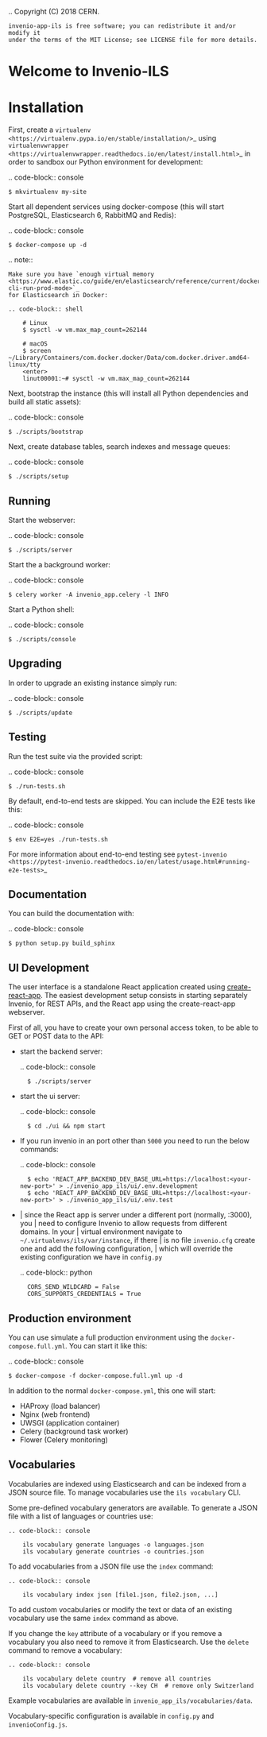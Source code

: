 ..
    Copyright (C) 2018 CERN.

    invenio-app-ils is free software; you can redistribute it and/or modify it
    under the terms of the MIT License; see LICENSE file for more details.
    
# Welcome to Invenio-ILS

Installation
============

First, create a `virtualenv <https://virtualenv.pypa.io/en/stable/installation/>`_
using `virtualenvwrapper <https://virtualenvwrapper.readthedocs.io/en/latest/install.html>`_
in order to sandbox our Python environment for development:

.. code-block:: console

    $ mkvirtualenv my-site

Start all dependent services using docker-compose (this will start PostgreSQL,
Elasticsearch 6, RabbitMQ and Redis):

.. code-block:: console

    $ docker-compose up -d

.. note::

    Make sure you have `enough virtual memory
    <https://www.elastic.co/guide/en/elasticsearch/reference/current/docker.html#docker-cli-run-prod-mode>`_
    for Elasticsearch in Docker:

    .. code-block:: shell

        # Linux
        $ sysctl -w vm.max_map_count=262144

        # macOS
        $ screen ~/Library/Containers/com.docker.docker/Data/com.docker.driver.amd64-linux/tty
        <enter>
        linut00001:~# sysctl -w vm.max_map_count=262144


Next, bootstrap the instance (this will install all Python dependencies and
build all static assets):

.. code-block:: console

    $ ./scripts/bootstrap

Next, create database tables, search indexes and message queues:

.. code-block:: console

    $ ./scripts/setup

Running
-------
Start the webserver:

.. code-block:: console

    $ ./scripts/server

Start the a background worker:

.. code-block:: console

    $ celery worker -A invenio_app.celery -l INFO

Start a Python shell:

.. code-block:: console

    $ ./scripts/console

Upgrading
---------
In order to upgrade an existing instance simply run:

.. code-block:: console

    $ ./scripts/update

Testing
-------
Run the test suite via the provided script:

.. code-block:: console

    $ ./run-tests.sh

By default, end-to-end tests are skipped. You can include the E2E tests like
this:

.. code-block:: console

    $ env E2E=yes ./run-tests.sh

For more information about end-to-end testing see `pytest-invenio
<https://pytest-invenio.readthedocs.io/en/latest/usage.html#running-e2e-tests>`_

Documentation
-------------
You can build the documentation with:

.. code-block:: console

    $ python setup.py build_sphinx

UI Development
--------------

The user interface is a standalone React application created using
[create-react-app](https://facebook.github.io/create-react-app/).
The easiest development setup consists in starting separately Invenio, for REST APIs, and the React app using the
create-react-app webserver.

First of all, you have to create your own personal access token, to be able to GET or POST data to the API:

* start the backend server:

    .. code-block:: console

        $ ./scripts/server

* start the ui server:

    .. code-block:: console

        $ cd ./ui && npm start

* If you run invenio in an port other than `5000` you need to run the below commands:

    .. code-block:: console

        $ echo 'REACT_APP_BACKEND_DEV_BASE_URL=https://localhost:<your-new-port>' > ./invenio_app_ils/ui/.env.development
        $ echo 'REACT_APP_BACKEND_DEV_BASE_URL=https://localhost:<your-new-port>' > ./invenio_app_ils/ui/.env.test


* | since the React app is server under a different port (normally, :3000), you
  | need to configure Invenio to allow requests from different domains. In your
  | virtual environment navigate to ``~/.virtualenvs/ils/var/instance``, if there
  | is no file ``invenio.cfg`` create one and add the following configuration,
  | which will override the existing configuration we have in ``config.py``

    .. code-block:: python

        CORS_SEND_WILDCARD = False
        CORS_SUPPORTS_CREDENTIALS = True


Production environment
----------------------
You can use simulate a full production environment using the
``docker-compose.full.yml``. You can start it like this:

.. code-block:: console

    $ docker-compose -f docker-compose.full.yml up -d

In addition to the normal ``docker-compose.yml``, this one will start:

- HAProxy (load balancer)
- Nginx (web frontend)
- UWSGI (application container)
- Celery (background task worker)
- Flower (Celery monitoring)


Vocabularies
------------
Vocabularies are indexed using Elasticsearch and can be indexed from a JSON
source file. To manage vocabularies use the ``ils vocabulary`` CLI.

Some pre-defined vocabulary generators are available. To generate a JSON file
with a list of languages or countries use:

    .. code-block:: console

        ils vocabulary generate languages -o languages.json
        ils vocabulary generate countries -o countries.json

To add vocabularies from a JSON file use the ``index`` command:

    .. code-block:: console

        ils vocabulary index json [file1.json, file2.json, ...]

To add custom vocabularies or modify the text or data of an existing vocabulary
use the same ``index`` command as above.

If you change the ``key`` attribute of a vocabulary or if you remove a vocabulary
you also need to remove it from Elasticsearch. Use the ``delete`` command to
remove a vocabulary:

    .. code-block:: console

        ils vocabulary delete country  # remove all countries
        ils vocabulary delete country --key CH  # remove only Switzerland

Example vocabularies are available in ``invenio_app_ils/vocabularies/data``.

Vocabulary-specific configuration is available in ``config.py`` and ``invenioConfig.js``.
